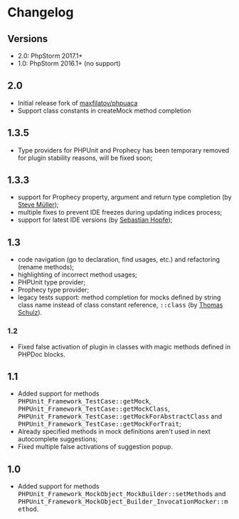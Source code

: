 # Changelog

## Versions
* 2.0: PhpStorm 2017.1+
* 1.0: PhpStorm 2016.1+ (no support)

## 2.0
* Initial release fork of [maxfilatov/phpuaca](https://github.com/maxfilatov/phpuaca/)
* Support class constants in createMock method completion

## 1.3.5
* Type providers for PHPUnit and Prophecy has been temporary removed for plugin stability reasons, will be fixed soon;

## 1.3.3
* support for Prophecy property, argument and return type completion (by [Steve Müller](https://github.com/deeky666));
* multiple fixes to prevent IDE freezes during updating indices process;
* support for latest IDE versions (by [Sebastian Hopfe](https://github.com/shopfe));

## 1.3
* code navigation (go to declaration, find usages, etc.) and refactoring (rename methods);
* highlighting of incorrect method usages;
* PHPUnit type provider;
* Prophecy type provider;
* legacy tests support: method completion for mocks defined by string class name instead of class constant reference, <tt>::class</tt> (by [Thomas Schulz](https://github.com/King2500)).

### 1.2
* Fixed false activation of plugin in classes with magic methods defined in PHPDoc blocks.

## 1.1
* Added support for methods <tt>PHPUnit_Framework_TestCase::getMock</tt>, <tt>PHPUnit_Framework_TestCase::getMockClass</tt>, <tt>PHPUnit_Framework_TestCase::getMockForAbstractClass</tt> and <tt>PHPUnit_Framework_TestCase::getMockForTrait</tt>;
* Already specified methods in mock definitions aren't used in next autocomplete suggestions;
* Fixed multiple false activations of suggestion popup.

## 1.0
* Added support for methods <tt>PHPUnit_Framework_MockObject_MockBuilder::setMethods</tt> and <tt>PHPUnit_Framework_MockObject_Builder_InvocationMocker::method</tt>.